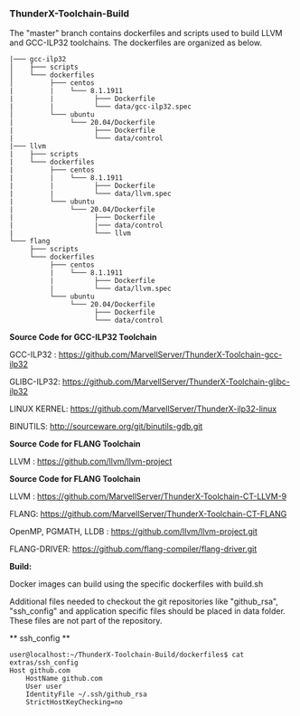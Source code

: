 ### ThunderX-Toolchain-Build

The "master" branch contains dockerfiles and scripts used to build LLVM and GCC-ILP32 toolchains. The dockerfiles are organized as below.

```
|─── gcc-ilp32
│    ├─── scripts
│    └─── dockerfiles
│         ├─── centos
|         |    └─── 8.1.1911
|         |          ├─── Dockerfile
|         |          └─── data/gcc-ilp32.spec
│         └─── ubuntu
|              └─── 20.04/Dockerfile
|                    ├─── Dockerfile
|                    └─── data/control
|─── llvm
|    ├─── scripts
|    └─── dockerfiles
|         ├─── centos
|         |    └─── 8.1.1911
|         |          ├─── Dockerfile
|         |          └─── data/llvm.spec
|         └─── ubuntu
|              └─── 20.04/Dockerfile
|                    ├─── Dockerfile
|                    |─── data/control
|                    └─── llvm
└─── flang
     ├─── scripts
     └─── dockerfiles
          ├─── centos
          |    └─── 8.1.1911
          |          ├─── Dockerfile
          |          └─── data/llvm.spec
          └─── ubuntu
               └─── 20.04/Dockerfile
                     ├─── Dockerfile
                     └─── data/control
```

**Source Code for GCC-ILP32 Toolchain**

GCC-ILP32 : https://github.com/MarvellServer/ThunderX-Toolchain-gcc-ilp32

GLIBC-ILP32: https://github.com/MarvellServer/ThunderX-Toolchain-glibc-ilp32

LINUX KERNEL: https://github.com/MarvellServer/ThunderX-ilp32-linux

BINUTILS: http://sourceware.org/git/binutils-gdb.git

**Source Code for FLANG Toolchain**

LLVM : https://github.com/llvm/llvm-project

**Source Code for FLANG Toolchain**

LLVM : https://github.com/MarvellServer/ThunderX-Toolchain-CT-LLVM-9

FLANG: https://github.com/MarvellServer/ThunderX-Toolchain-CT-FLANG

OpenMP, PGMATH, LLDB : https://github.com/llvm/llvm-project.git

FLANG-DRIVER: https://github.com/flang-compiler/flang-driver.git

**Build:**

Docker images can build using the specific dockerfiles with  build.sh

Additional files needed to checkout the git repositories like "github_rsa", "ssh_config" and application specific files should be placed in data folder. These files are not part of the repository.


** ssh_config **

    user@localhost:~/ThunderX-Toolchain-Build/dockerfiles$ cat extras/ssh_config
    Host github.com
        HostName github.com
        User user
        IdentityFile ~/.ssh/github_rsa
        StrictHostKeyChecking=no
